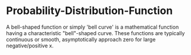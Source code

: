 # Probability-Distribution-Function
A bell-shaped function or simply 'bell curve' is a mathematical function having a characteristic "bell"-shaped curve. These functions are typically continuous or smooth, asymptotically approach zero for large negative/positive x.
